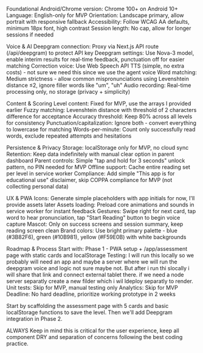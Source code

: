 Foundational
Android/Chrome version: Chrome 100+ on Android 10+​
Language: English-only for MVP​
Orientation: Landscape primary, allow portrait with responsive fallback​
Accessibility: Follow WCAG AA defaults, minimum 18px font, high contrast​
Session length: No cap, allow for longer sessions if needed​

Voice & AI
Deepgram connection: Proxy via Next.js API route (/api/deepgram) to protect API key​
Deepgram settings: Use Nova-3 model, enable interim results for real-time feedback, punctuation off for easier matching​
Correction voice: Use Web Speech API TTS (simple, no extra costs)​ - not sure we need this since we use the agent voice
Word matching: Medium strictness - allow common mispronunciations using Levenshtein distance ≤2, ignore filler words like "um", "uh"​
Audio recording: Real-time processing only, no storage (privacy + simplicity)​

Content & Scoring
Level content: Fixed for MVP, use the arrays I provided earlier​
Fuzzy matching: Levenshtein distance with threshold of 2 characters difference for acceptance​
Accuracy threshold: Keep 80% across all levels for consistency​
Punctuation/capitalization: Ignore both - convert everything to lowercase for matching​
Words-per-minute: Count only successfully read words, exclude repeated attempts and hesitations​

Persistence & Privacy
Storage: localStorage only for MVP, no cloud sync​
Retention: Keep data indefinitely with manual clear option in parent dashboard​
Parent controls: Simple "tap and hold for 3 seconds" unlock pattern, no PIN needed for MVP​
Offline support: Cache entire reading set per level in service worker​
Compliance: Add simple "This app is for educational use" disclaimer, skip COPPA compliance for MVP (not collecting personal data)​

UX & PWA
Icons: Generate simple placeholders with app initials for now, I'll provide assets later​
Assets loading: Preload core animations and sounds in service worker for instant feedback​
Gestures: Swipe right for next card, tap word to hear pronunciation, tap "Start Reading" button to begin voice capture​
Mascot: Only on success screens and session summary, keep reading screen clean​
Brand colors: Use bright primary palette - blue (#3B82F6), green (#10B981), yellow (#F59E0B) with white backgrounds​

Roadmap & Process
Start with: Phase 1 - PWA setup + /app/assessment page with static cards and localStorage​
Testing: I will run this locally  so we probably will need an app and maybe a server where we will run the deepgram voice and logic not sure maybe not. But after i run thi slocally i will share that link and connect external tablet there. if we need a node server separatly create a new filder which i wil ldeploy separatly to render. 
Unit tests: Skip for MVP, manual testing only​
Analytics: Skip for MVP​
Deadline: No hard deadline, prioritize working prototype in 2 weeks​

Start by scaffolding the assessment page with 5 cards and basic localStorage functions to save the level. Then we'll add Deepgram integration in Phase 2.

ALWAYS Keep in mind this is critical for the user experience, keep all component DRY and separation of concerns following the best coding practice. 